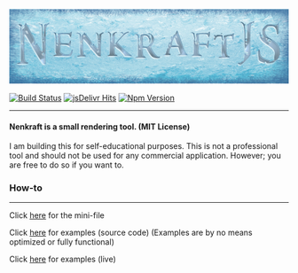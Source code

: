 ![Nenkraft][logo]

[![Build Status](https://travis-ci.org/Nuuf/nenkraft.svg?branch=master)](https://travis-ci.org/Nuuf/nenkraft)
[![jsDelivr Hits](https://data.jsdelivr.com/v1/package/npm/nenkraft/badge?style=rounded)](https://www.jsdelivr.com/package/npm/nenkraft)
[![Npm Version](https://img.shields.io/npm/v/nenkraft.svg)](https://www.npmjs.com/package/nenkraft)

------

#### Nenkraft is a small rendering tool. (MIT License)

I am building this for self-educational purposes. 
This is not a professional tool and should not be used for any commercial application.
However; you are free to do so if you want to.

### How-to
------

Click [here](https://raw.githubusercontent.com/Nuuf/nenkraft/master/dist/nk.min.js) for the mini-file

Click [here](https://github.com/Nuuf/nenkraft/tree/master/tests/nk-tests) for examples (source code) (Examples are by no means optimized or fully functional)

Click [here](http://www.spiritsoferutanya.com) for examples (live)

[logo]: nenkraft-banner.png "nenkraft"